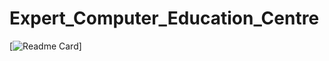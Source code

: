 # Expert_Computer_Education_Centre
[![Readme Card](https://github-readme-stats.vercel.app/api/pin/?username=chidambarjoshi&repo=Expert_Computer_Education_Centre)]
